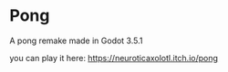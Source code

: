 # Pong
A pong remake made in Godot 3.5.1

you can play it here:
https://neuroticaxolotl.itch.io/pong
